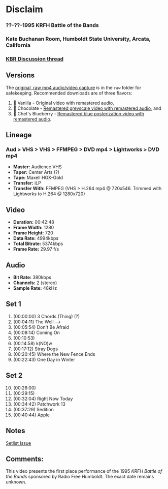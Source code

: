 # Disclaim
### ??-??-1995 KRFH Battle of the Bands
### Kate Buchanan Room, Humboldt State University, Arcata, California
### [KBR Discussion thread](https://github.com/iLPdev/disclaim/discussions/16) 

## Versions
The [original, raw mp4 audio/video capture](https://github.com/iLPdev/disclaim/blob/main/video/kate%20buchanan%20room/raw/disclaim%20-%201995%20-%20kate%20buchanan%20room%20-%20original.mp4) is in the `raw` folder for safekeeping.
Recommended downloads are of three flavors:
1. 🍦 Vanilla - Original video with remastered audio,
2. 🍫 Chocolate - [Remastered greyscale video with remastered audio](https://github.com/iLPdev/disclaim/blob/main/video/kate%20buchanan%20room/disclaim%20-%201995%20-%20kate%20buchanan%20room%20-%20remaster%20-%20greyscale.mp4), and
3. 💙 Chet's Blueberry - [Remastered blue posterization video with remastered audio](https://github.com/iLPdev/disclaim/blob/main/video/kate%20buchanan%20room/disclaim%20-%201995%20-%20kate%20buchanan%20room%20-%20remaster%20-%20chet%20blues.mp4).

## Lineage
### Aud > VHS > VHS > FFMPEG > DVD mp4 > Lightworks > DVD mp4

* **Master:** Audience VHS 
* **Taper:** Center Arts (?)
* **Tape:** Maxell HGX-Gold
* **Transfer:** iLP
* **Transfer With:** FFMPEG (VHS > H.264 mp4 @ 720x546. Trimmed with Lightworks to H.264 @ 1280x720)  

## Video
* **Duration:** 00:42:48
* **Frame Width:** 1280
* **Frame Height:** 720
* **Data Rate:** 4994kbps
* **Total Bitrate:** 5374kbps
* **Frame Rate:** 29.97 f/s

## Audio
* **Bit Rate:** 380kbps
* **Channels:** 2 (stereo)
* **Sample Rate:** 48kHz

## Set 1

1. (00:00:00) 3 Chords (Thing) (?)
2. (00:04:11) The Well -->
3. (00:05:54) Don't Be Afraid
4. (00:08:14) Coming On
5. (00:10:53) 
6. (00:14:58) k(NO)w
7. (00:17:12) Stray Dogs
8. (00:20:45) Where the New Fence Ends
9. (00:22:43) One Day in Winter

## Set 2

10. (00:26:00)
11. (00:29:15)
12. (00:32:04) Right Now Today
13. (00:34:42) Patchwork 13
14. (00:37:29) Sedition
15. (00:40:44) Apple

## Notes
[Setlist Issue](https://github.com/iLPdev/disclaim/issues/10)

## Comments:
This video presents the first place performance of the 1995 _KRFH Battle of the Bands_ sponsored by Radio Free Humboldt. The exact date remains unknown. 
